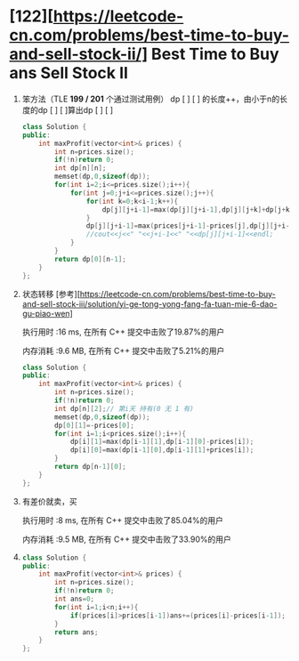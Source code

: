 # [122][https://leetcode-cn.com/problems/best-time-to-buy-and-sell-stock-ii/] Best Time to Buy ans Sell Stock II

1. 笨方法（TLE **199 / 201** 个通过测试用例） dp [ ] [ ] 的长度++，由小于n的长度的dp [ ] [ ]算出dp [ ] [ ]

   ```c++
   class Solution {
   public:
       int maxProfit(vector<int>& prices) {
           int n=prices.size();
           if(!n)return 0;
           int dp[n][n];
           memset(dp,0,sizeof(dp));
           for(int i=2;i<=prices.size();i++){
               for(int j=0;j+i<=prices.size();j++){
                   for(int k=0;k<i-1;k++){
                       dp[j][j+i-1]=max(dp[j][j+i-1],dp[j][j+k]+dp[j+k][j+i-1]);
                   }
                   dp[j][j+i-1]=max(prices[j+i-1]-prices[j],dp[j][j+i-1]);
                   //cout<<j<<" "<<j+i-1<<" "<<dp[j][j+i-1]<<endl;
               }
           }
           return dp[0][n-1];
       }
   };
   ```

2. 状态转移 [参考][https://leetcode-cn.com/problems/best-time-to-buy-and-sell-stock-iii/solution/yi-ge-tong-yong-fang-fa-tuan-mie-6-dao-gu-piao-wen]

   执行用时 :16 ms, 在所有 C++ 提交中击败了19.87%的用户

   内存消耗 :9.6 MB, 在所有 C++ 提交中击败了5.21%的用户

   ```c++
   class Solution {
   public:
       int maxProfit(vector<int>& prices) {
           int n=prices.size();
           if(!n)return 0;
           int dp[n][2];// 第i天 持有(0 无 1 有)
           memset(dp,0,sizeof(dp));
           dp[0][1]=-prices[0];
           for(int i=1;i<prices.size();i++){
               dp[i][1]=max(dp[i-1][1],dp[i-1][0]-prices[i]);
               dp[i][0]=max(dp[i-1][0],dp[i-1][1]+prices[i]);
           }
           return dp[n-1][0];
       }
   };
   ```

3. 有差价就卖，买

   执行用时 :8 ms, 在所有 C++ 提交中击败了85.04%的用户

   内存消耗 :9.5 MB, 在所有 C++ 提交中击败了33.90%的用户

4. ```c++
   class Solution {
   public:
       int maxProfit(vector<int>& prices) {
           int n=prices.size();
           if(!n)return 0;
           int ans=0;
           for(int i=1;i<n;i++){
               if(prices[i]>prices[i-1])ans+=(prices[i]-prices[i-1]);
           }
           return ans;
       }
   };
   ```